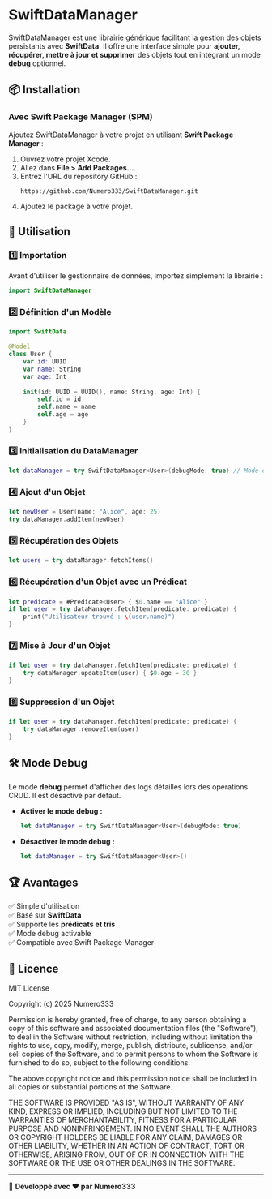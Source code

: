 # SwiftDataManager

SwiftDataManager est une librairie générique facilitant la gestion des objets persistants avec **SwiftData**. Il offre une interface simple pour **ajouter, récupérer, mettre à jour et supprimer** des objets tout en intégrant un mode **debug** optionnel.

## 📦 Installation

### Avec Swift Package Manager (SPM)
Ajoutez SwiftDataManager à votre projet en utilisant **Swift Package Manager** :

1. Ouvrez votre projet Xcode.
2. Allez dans **File > Add Packages...**.
3. Entrez l'URL du repository GitHub :
   ```
   https://github.com/Numero333/SwiftDataManager.git
   ```
4. Ajoutez le package à votre projet.

## 🚀 Utilisation

### **1️⃣ Importation**
Avant d'utiliser le gestionnaire de données, importez simplement la librairie :

```swift
import SwiftDataManager
```

### **2️⃣ Définition d'un Modèle**

```swift
import SwiftData

@Model
class User {
    var id: UUID
    var name: String
    var age: Int
    
    init(id: UUID = UUID(), name: String, age: Int) {
        self.id = id
        self.name = name
        self.age = age
    }
}
```

### **3️⃣ Initialisation du DataManager**

```swift
let dataManager = try SwiftDataManager<User>(debugMode: true) // Mode debug activé
```

### **4️⃣ Ajout d'un Objet**

```swift
let newUser = User(name: "Alice", age: 25)
try dataManager.addItem(newUser)
```

### **5️⃣ Récupération des Objets**

```swift
let users = try dataManager.fetchItems()
```

### **6️⃣ Récupération d'un Objet avec un Prédicat**

```swift
let predicate = #Predicate<User> { $0.name == "Alice" }
if let user = try dataManager.fetchItem(predicate: predicate) {
    print("Utilisateur trouvé : \(user.name)")
}
```

### **7️⃣ Mise à Jour d'un Objet**

```swift
if let user = try dataManager.fetchItem(predicate: predicate) {
    try dataManager.updateItem(user) { $0.age = 30 }
}
```

### **8️⃣ Suppression d'un Objet**

```swift
if let user = try dataManager.fetchItem(predicate: predicate) {
    try dataManager.removeItem(user)
}
```

## 🛠 Mode Debug
Le mode **debug** permet d'afficher des logs détaillés lors des opérations CRUD. Il est désactivé par défaut.

- **Activer le mode debug :**
  ```swift
  let dataManager = try SwiftDataManager<User>(debugMode: true)
  ```
- **Désactiver le mode debug :**
  ```swift
  let dataManager = try SwiftDataManager<User>()
  ```

## 🏆 Avantages
✅ Simple d'utilisation<br>
✅ Basé sur **SwiftData**<br>
✅ Supporte les **prédicats et tris**<br>
✅ Mode debug activable<br>
✅ Compatible avec Swift Package Manager

## 📄 Licence
MIT License

Copyright (c) 2025 Numero333

Permission is hereby granted, free of charge, to any person obtaining a copy
of this software and associated documentation files (the "Software"), to deal
in the Software without restriction, including without limitation the rights
to use, copy, modify, merge, publish, distribute, sublicense, and/or sell
copies of the Software, and to permit persons to whom the Software is
furnished to do so, subject to the following conditions:

The above copyright notice and this permission notice shall be included in all
copies or substantial portions of the Software.

THE SOFTWARE IS PROVIDED "AS IS", WITHOUT WARRANTY OF ANY KIND, EXPRESS OR
IMPLIED, INCLUDING BUT NOT LIMITED TO THE WARRANTIES OF MERCHANTABILITY,
FITNESS FOR A PARTICULAR PURPOSE AND NONINFRINGEMENT. IN NO EVENT SHALL THE
AUTHORS OR COPYRIGHT HOLDERS BE LIABLE FOR ANY CLAIM, DAMAGES OR OTHER
LIABILITY, WHETHER IN AN ACTION OF CONTRACT, TORT OR OTHERWISE, ARISING FROM,
OUT OF OR IN CONNECTION WITH THE SOFTWARE OR THE USE OR OTHER DEALINGS IN THE
SOFTWARE.

---

🎯 **Développé avec ❤️ par Numero333**
